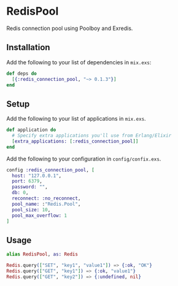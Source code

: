 # RedisPool

Redis connection pool using Poolboy and Exredis.

## Installation

Add the following to your list of dependencies in `mix.exs`:

```elixir
def deps do
  [{:redis_connection_pool, "~> 0.1.3"}]
end
```

## Setup

Add the following to your list of applications in `mix.exs`.

```elixir
def application do
  # Specify extra applications you'll use from Erlang/Elixir
  [extra_applications: [:redis_connection_pool]]
end
```

Add the following to your configuration in `config/confix.exs`.

```elixir
config :redis_connection_pool, [
  host: "127.0.0.1",
  port: 6379,
  password: "",
  db: 0,
  reconnect: :no_reconnect,
  pool_name: :"Redis.Pool",
  pool_size: 10,
  pool_max_overflow: 1
]
```

## Usage

```elixir
alias RedisPool, as: Redis

Redis.query(["SET", "key1", "value1"]) => {:ok, "OK"}
Redis.query(["GET", "key1"]) => {:ok, "value1"}
Redis.query(["GET", "key2"]) => {:undefined, nil}
```